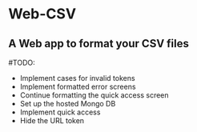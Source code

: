 # Web-CSV
## A Web app to format your CSV files


#TODO:
* Implement cases for invalid tokens
* Implement formatted error screens
* Continue formatting the quick access screen
* Set up the hosted Mongo DB
* Implement quick access
* Hide the URL token
